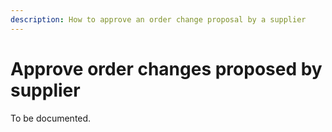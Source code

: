 ```yaml
---
description: How to approve an order change proposal by a supplier
---
```


# Approve order changes proposed by supplier

To be documented.

